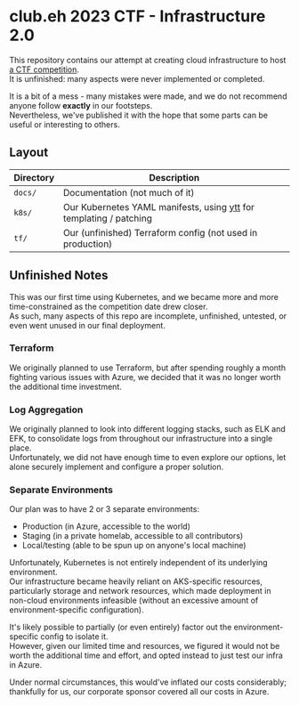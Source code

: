 # club.eh 2023 CTF - Infrastructure 2.0

This repository contains our attempt at creating cloud infrastructure to host [a CTF competition](https://github.com/club-eh/ctf-2023-challenges).  
It is unfinished: many aspects were never implemented or completed.

It is a bit of a mess - many mistakes were made, and we do not recommend anyone follow **exactly** in our footsteps.  
Nevertheless, we've published it with the hope that some parts can be useful or interesting to others.


## Layout

| Directory | Description |
| --- | --- |
| `docs/` | Documentation (not much of it) |
| `k8s/` | Our Kubernetes YAML manifests, using [ytt](https://carvel.dev/ytt/) for templating / patching |
| `tf/` | Our (unfinished) Terraform config (not used in production) |


## Unfinished Notes

This was our first time using Kubernetes, and we became more and more time-constrained as the competition date drew closer.  
As such, many aspects of this repo are incomplete, unfinished, untested, or even went unused in our final deployment.

### Terraform

We originally planned to use Terraform, but after spending roughly a month fighting various issues with Azure, we decided that it was no longer worth the additional time investment.

### Log Aggregation

We originally planned to look into different logging stacks, such as ELK and EFK, to consolidate logs from throughout our infrastructure into a single place.  
Unfortunately, we did not have enough time to even explore our options, let alone securely implement and configure a proper solution.

### Separate Environments

Our plan was to have 2 or 3 separate environments:

- Production (in Azure, accessible to the world)
- Staging (in a private homelab, accessible to all contributors)
- Local/testing (able to be spun up on anyone's local machine)

Unfortunately, Kubernetes is not entirely independent of its underlying environment.  
Our infrastructure became heavily reliant on AKS-specific resources, particularly storage and network resources, which made deployment in non-cloud environments infeasible (without an excessive amount of environment-specific configuration).

It's likely possible to partially (or even entirely) factor out the environment-specific config to isolate it.  
However, given our limited time and resources, we figured it would not be worth the additional time and effort, and opted instead to just test our infra in Azure.

Under normal circumstances, this would've inflated our costs considerably; thankfully for us, our corporate sponsor covered all our costs in Azure.
